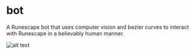 # bot
A Runescape bot that uses computer vision and bezier curves to interact with Runescape in a believably human manner.

![alt text](https://github.com/kunaalsharma/bot/blob/master/sample.png "Banite Ore being detected")
